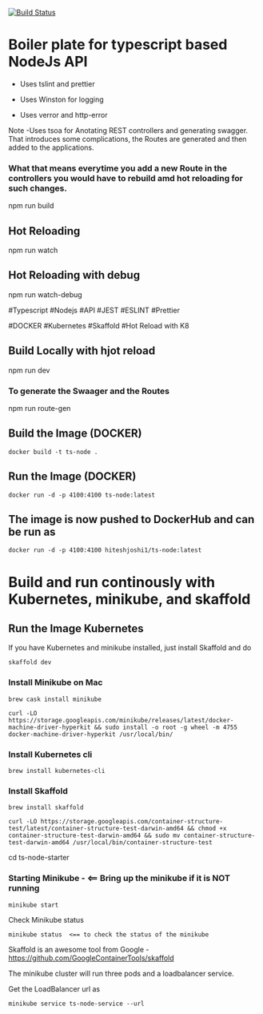 [![Build Status](https://travis-ci.org/hiteshjoshi1/ts-node-starter.svg?branch=master)](https://travis-ci.org/hiteshjoshi1/ts-node-starter)

# Boiler plate for typescript based NodeJs API

-   Uses tslint and prettier

-   Uses Winston for logging

-   Uses verror and http-error

Note -Uses tsoa for Anotating REST controllers and generating swagger.
That introduces some complications, the Routes are generated and then added to the applications.

### What that means everytime you add a new Route in the controllers you would have to rebuild amd hot reloading for such changes.

npm run build

## Hot Reloading

npm run watch

## Hot Reloading with debug

npm run watch-debug

#Typescript
#Nodejs
#API
#JEST
#ESLINT
#Prettier

#DOCKER
#Kubernetes
#Skaffold
#Hot Reload with K8

## Build Locally with hjot reload

npm run dev

### To generate the Swaager and the Routes

npm run route-gen

## Build the Image (DOCKER)

```
docker build -t ts-node .
```

## Run the Image (DOCKER)

```
docker run -d -p 4100:4100 ts-node:latest
```

## The image is now pushed to DockerHub and can be run as

```
docker run -d -p 4100:4100 hiteshjoshi1/ts-node:latest
```

# Build and run continously with Kubernetes, minikube, and skaffold

## Run the Image Kubernetes

If you have Kubernetes and minikube installed, just install Skaffold and do

```
skaffold dev
```


### Install Minikube on Mac

```
brew cask install minikube
```

```
curl -LO https://storage.googleapis.com/minikube/releases/latest/docker-machine-driver-hyperkit && sudo install -o root -g wheel -m 4755 docker-machine-driver-hyperkit /usr/local/bin/

```

### Install Kubernetes cli

```
brew install kubernetes-cli
```

### Install Skaffold

```
brew install skaffold
```

```
curl -LO https://storage.googleapis.com/container-structure-test/latest/container-structure-test-darwin-amd64 && chmod +x container-structure-test-darwin-amd64 && sudo mv container-structure-test-darwin-amd64 /usr/local/bin/container-structure-test
```

cd ts-node-starter

### Starting Minikube - <== Bring up the minikube if it is NOT running

```
minikube start 
```

Check Minikube status

```
minikube status  <== to check the status of the minikube
```


Skaffold is an awesome tool from Google -
https://github.com/GoogleContainerTools/skaffold

The minikube cluster will run three pods and a loadbalancer service.

Get the LoadBalancer url as
```
minikube service ts-node-service --url
```